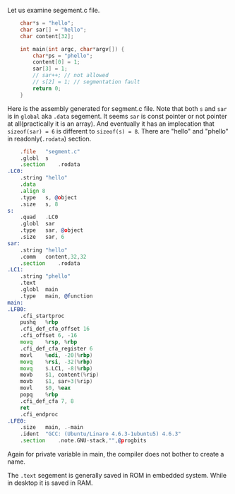 
Let us examine segement.c file.

```C
	char*s = "hello";
	char sar[] = "hello";
	char content[32];

	int main(int argc, char*argv[]) {
		char*ps = "phello";
		content[0] = 1;
		sar[3] = 1;
		// sar++; // not allowed
		// s[2] = 1; // segmentation fault
		return 0;
	}
```

Here is the assembly generated for segment.c file. Note that both `s` and `sar` is in `global` aka `.data` segement. It seems `sar` is const pointer or not pointer at all(practically it is an array). And eventually it has an implecation that `sizeof(sar) = 6` is different to `sizeof(s) = 8`. There are "hello" and "phello" in readonly(`.rodata`) section. 

```asm
	.file	"segment.c"
	.globl	s
	.section	.rodata
.LC0:
	.string	"hello"
	.data
	.align 8
	.type	s, @object
	.size	s, 8
s:
	.quad	.LC0
	.globl	sar
	.type	sar, @object
	.size	sar, 6
sar:
	.string	"hello"
	.comm	content,32,32
	.section	.rodata
.LC1:
	.string	"phello"
	.text
	.globl	main
	.type	main, @function
main:
.LFB0:
	.cfi_startproc
	pushq	%rbp
	.cfi_def_cfa_offset 16
	.cfi_offset 6, -16
	movq	%rsp, %rbp
	.cfi_def_cfa_register 6
	movl	%edi, -20(%rbp)
	movq	%rsi, -32(%rbp)
	movq	$.LC1, -8(%rbp)
	movb	$1, content(%rip)
	movb	$1, sar+3(%rip)
	movl	$0, %eax
	popq	%rbp
	.cfi_def_cfa 7, 8
	ret
	.cfi_endproc
.LFE0:
	.size	main, .-main
	.ident	"GCC: (Ubuntu/Linaro 4.6.3-1ubuntu5) 4.6.3"
	.section	.note.GNU-stack,"",@progbits
```

Again for private variable in main, the compiler does not bother to create a name.

The `.text` segement is generally saved in ROM in embedded system. While in desktop it is saved in RAM.
